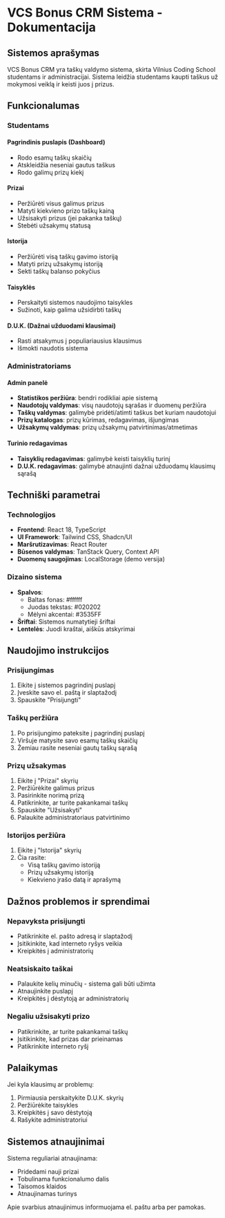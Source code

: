 
# VCS Bonus CRM Sistema - Dokumentacija

## Sistemos aprašymas

VCS Bonus CRM yra taškų valdymo sistema, skirta Vilnius Coding School studentams ir administracijai. Sistema leidžia studentams kaupti taškus už mokymosi veiklą ir keisti juos į prizus.

## Funkcionalumas

### Studentams

#### Pagrindinis puslapis (Dashboard)
- Rodo esamų taškų skaičių
- Atskleidžia neseniai gautus taškus
- Rodo galimų prizų kiekį

#### Prizai
- Peržiūrėti visus galimus prizus
- Matyti kiekvieno prizo taškų kainą
- Užsisakyti prizus (jei pakanka taškų)
- Stebėti užsakymų statusą

#### Istorija
- Peržiūrėti visą taškų gavimo istoriją
- Matyti prizų užsakymų istoriją
- Sekti taškų balanso pokyčius

#### Taisyklės
- Perskaityti sistemos naudojimo taisykles
- Sužinoti, kaip galima užsidirbti taškų

#### D.U.K. (Dažnai užduodami klausimai)
- Rasti atsakymus į populiariausius klausimus
- Išmokti naudotis sistema

### Administratoriams

#### Admin panelė
- **Statistikos peržiūra**: bendri rodikliai apie sistemą
- **Naudotojų valdymas**: visų naudotojų sąrašas ir duomenų peržiūra
- **Taškų valdymas**: galimybė pridėti/atimti taškus bet kuriam naudotojui
- **Prizų katalogas**: prizų kūrimas, redagavimas, išjungimas
- **Užsakymų valdymas**: prizų užsakymų patvirtinimas/atmetimas

#### Turinio redagavimas
- **Taisyklių redagavimas**: galimybė keisti taisyklių turinį
- **D.U.K. redagavimas**: galimybė atnaujinti dažnai užduodamų klausimų sąrašą

## Techniškі parametrai

### Technologijos
- **Frontend**: React 18, TypeScript
- **UI Framework**: Tailwind CSS, Shadcn/UI
- **Maršrutizavimas**: React Router
- **Būsenos valdymas**: TanStack Query, Context API
- **Duomenų saugojimas**: LocalStorage (demo versija)

### Dizaino sistema
- **Spalvos**: 
  - Baltas fonas: #ffffff
  - Juodas tekstas: #020202  
  - Mėlyni akcentai: #3535FF
- **Šriftai**: Sistemos numatytieji šriftai
- **Lentelės**: Juodi kraštai, aiškūs atskyrimai

## Naudojimo instrukcijos

### Prisijungimas
1. Eikite į sistemos pagrindinį puslapį
2. Įveskite savo el. paštą ir slaptažodį
3. Spauskite "Prisijungti"

### Taškų peržiūra
1. Po prisijungimo pateksite į pagrindinį puslapį
2. Viršuje matysite savo esamų taškų skaičių
3. Žemiau rasite neseniai gautų taškų sąrašą

### Prizų užsakymas
1. Eikite į "Prizai" skyrių
2. Peržiūrėkite galimus prizus
3. Pasirinkite norimą prizą
4. Patikrinkite, ar turite pakankamai taškų
5. Spauskite "Užsisakyti"
6. Palaukite administratoriaus patvirtinimo

### Istorijos peržiūra
1. Eikite į "Istorija" skyrių
2. Čia rasite:
   - Visą taškų gavimo istoriją
   - Prizų užsakymų istoriją
   - Kiekvieno įrašo datą ir aprašymą

## Dažnos problemos ir sprendimai

### Nepavyksta prisijungti
- Patikrinkite el. pašto adresą ir slaptažodį
- Įsitikinkite, kad interneto ryšys veikia
- Kreipkitės į administratorių

### Neatsiskaito taškai
- Palaukite kelių minučių - sistema gali būti užimta
- Atnaujinkite puslapį
- Kreipkitės į dėstytoją ar administratorių

### Negaliu užsisakyti prizo
- Patikrinkite, ar turite pakankamai taškų
- Įsitikinkite, kad prizas dar prieinamas
- Patikrinkite internetо ryšį

## Palaikymas

Jei kyla klausimų ar problemų:
1. Pirmiausia perskaitykite D.U.K. skyrių
2. Peržiūrėkite taisykles
3. Kreipkitės į savo dėstytoją
4. Rašykite administratoriui

## Sistemos atnaujinimai

Sistema reguliariai atnaujinama:
- Pridedami nauji prizai
- Tobulinama funkcionalumo dalis
- Taisomos klaidos
- Atnaujinamas turinys

Apie svarbius atnaujinimus informuojama el. paštu arba per pamokas.
